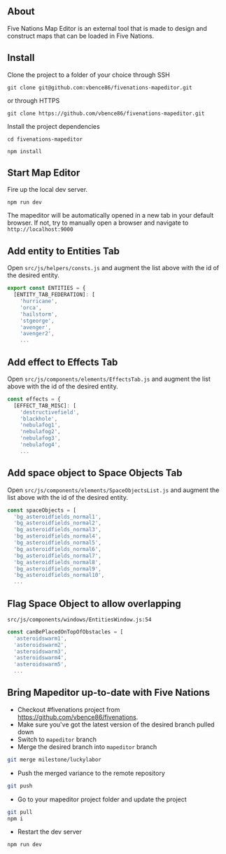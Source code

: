 ## About
Five Nations Map Editor is an external tool that is made to design and construct maps that can be loaded in Five Nations.

## Install
Clone the project to a folder of your choice through SSH
```
git clone git@github.com:vbence86/fivenations-mapeditor.git
```
or through HTTPS
```
git clone https://github.com/vbence86/fivenations-mapeditor.git
```

Install the project dependencies
```
cd fivenations-mapeditor
```
```
npm install
```

## Start Map Editor
Fire up the local dev server.
```
npm run dev
```
The mapeditor will be automatically opened in a new tab in your default browser. If not, try to manually open a browser and navigate to ```http://localhost:9000```

## Add entity to Entities Tab
Open `src/js/helpers/consts.js` and augment the list above with the id of the desired entity.
```js
export const ENTITIES = {
  [ENTITY_TAB_FEDERATION]: [
    'hurricane',
    'orca',
    'hailstorm',
    'stgeorge',
    'avenger',
    'avenger2',
    ...
```

## Add effect to Effects Tab
Open `src/js/components/elements/EffectsTab.js` and augment the list above with the id of the desired entity.
```js
const effects = {
  [EFFECT_TAB_MISC]: [
    'destructivefield',
    'blackhole',
    'nebulafog1',
    'nebulafog2',
    'nebulafog3',
    'nebulafog4',
    ...
```

## Add space object to Space Objects Tab
Open `src/js/components/elements/SpaceObjectsList.js` and augment the list above with the id of the desired entity.
```js
const spaceObjects = [
  'bg_asteroidfields_normal1',
  'bg_asteroidfields_normal2',
  'bg_asteroidfields_normal3',
  'bg_asteroidfields_normal4',
  'bg_asteroidfields_normal5',
  'bg_asteroidfields_normal6',
  'bg_asteroidfields_normal7',
  'bg_asteroidfields_normal8',
  'bg_asteroidfields_normal9',
  'bg_asteroidfields_normal10',
  ...
```

## Flag Space Object to allow overlapping
`src/js/components/windows/EntitiesWindow.js:54`
```js
const canBePlacedOnTopOfObstacles = [
  'asteroidswarm1',
  'asteroidswarm2',
  'asteroidswarm3',
  'asteroidswarm4',
  'asteroidswarm5',
  ...

```

## Bring Mapeditor up-to-date with Five Nations
- Checkout #fivenations project from https://github.com/vbence86/fivenations.
- Make sure you've got the latest version of the desired branch pulled down
- Switch to `mapeditor` branch
- Merge the desired branch into `mapeditor` branch
```bash
git merge milestone/luckylabor
```
- Push the merged variance to the remote repository
```bash
git push
```
- Go to your mapeditor project folder and update the project
```bash
git pull
npm i
```
- Restart the dev server
```bash
npm run dev
```
